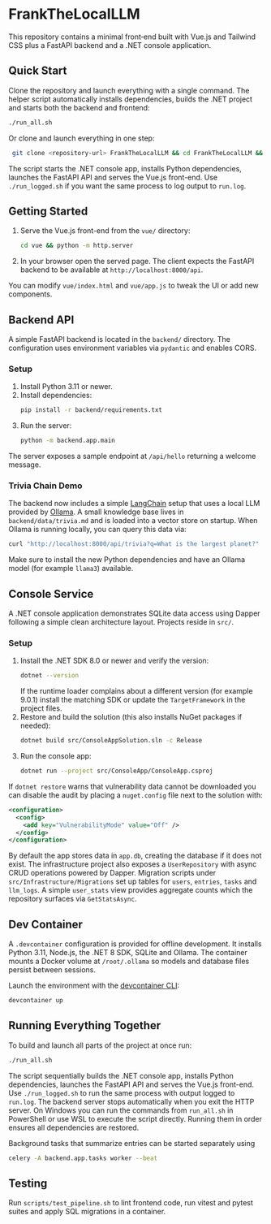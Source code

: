 # FrankTheLocalLLM

This repository contains a minimal front‑end built with Vue.js and Tailwind CSS plus a FastAPI backend and a .NET console application.

## Quick Start

Clone the repository and launch everything with a single command. The helper
script automatically installs dependencies, builds the .NET project and starts
both the backend and frontend:

```bash
./run_all.sh
```
Or clone and launch everything in one step:
```bash
 git clone <repository-url> FrankTheLocalLLM && cd FrankTheLocalLLM && ./run_all.sh
```

The script starts the .NET console app, installs Python dependencies, launches the FastAPI API and serves the Vue.js front-end.
Use `./run_logged.sh` if you want the same process to log output to `run.log`.

## Getting Started

1. Serve the Vue.js front-end from the `vue/` directory:
   ```bash
   cd vue && python -m http.server
   ```

2. In your browser open the served page. The client expects the FastAPI backend
   to be available at `http://localhost:8000/api`.

You can modify `vue/index.html` and `vue/app.js` to tweak the UI or add new
components.


## Backend API

A simple FastAPI backend is located in the `backend/` directory. The configuration uses environment variables via `pydantic` and enables CORS.

### Setup

1. Install Python 3.11 or newer.
2. Install dependencies:
   ```bash
   pip install -r backend/requirements.txt
   ```
3. Run the server:
   ```bash
   python -m backend.app.main
   ```

The server exposes a sample endpoint at `/api/hello` returning a welcome message.

### Trivia Chain Demo

The backend now includes a simple [LangChain](https://python.langchain.com) setup
that uses a local LLM provided by [Ollama](https://ollama.ai). A small knowledge
base lives in `backend/data/trivia.md` and is loaded into a vector store on
startup. When Ollama is running locally, you can query this data via:

```bash
curl "http://localhost:8000/api/trivia?q=What is the largest planet?"
```

Make sure to install the new Python dependencies and have an Ollama model (for
example `llama3`) available.


## Console Service

A .NET console application demonstrates SQLite data access using Dapper following a simple clean architecture layout. Projects reside in `src/`.

### Setup

1. Install the .NET SDK 8.0 or newer and verify the version:
   ```bash
   dotnet --version
   ```
   If the runtime loader complains about a different version (for example 9.0.1) install the matching SDK or update the `TargetFramework` in the project files.
2. Restore and build the solution (this also installs NuGet packages if needed):
   ```bash
   dotnet build src/ConsoleAppSolution.sln -c Release
   ```
3. Run the console app:
   ```bash
   dotnet run --project src/ConsoleApp/ConsoleApp.csproj
   ```

If `dotnet restore` warns that vulnerability data cannot be downloaded you can disable the audit by placing a `nuget.config` file next to the solution with:

```xml
<configuration>
  <config>
    <add key="VulnerabilityMode" value="Off" />
  </config>
</configuration>
```

By default the app stores data in `app.db`, creating the database if it does not exist.
The infrastructure project also exposes a `UserRepository` with async CRUD
operations powered by Dapper. Migration scripts under
`src/Infrastructure/Migrations` set up tables for `users`, `entries`, `tasks`
and `llm_logs`. A simple `user_stats` view provides aggregate counts which the
repository surfaces via `GetStatsAsync`.

## Dev Container

A `.devcontainer` configuration is provided for offline development.
It installs Python 3.11, Node.js, the .NET 8 SDK, SQLite and Ollama.
The container mounts a Docker volume at `/root/.ollama` so models and
database files persist between sessions.

Launch the environment with the [devcontainer CLI](https://containers.dev/cli):

```bash
devcontainer up
```

## Running Everything Together

To build and launch all parts of the project at once run:

```bash
./run_all.sh
```

The script sequentially builds the .NET console app, installs Python dependencies, launches the FastAPI API and serves the Vue.js front-end. Use `./run_logged.sh` to run the same process with output logged to `run.log`. The backend server stops automatically when you exit the HTTP server.
On Windows you can run the commands from `run_all.sh` in PowerShell or use
WSL to execute the script directly. Running them in order ensures all
dependencies are restored.

Background tasks that summarize entries can be started separately using

```bash
celery -A backend.app.tasks worker --beat
```



## Testing
Run `scripts/test_pipeline.sh` to lint frontend code, run vitest and pytest suites and apply SQL migrations in a container.
